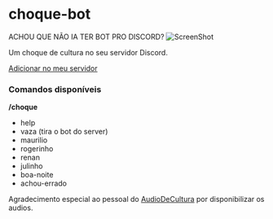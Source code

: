 # choque-bot
ACHOU QUE NÃO IA TER BOT PRO DISCORD?
![ScreenShot](https://i2.wp.com/www.metafictions.com/wp-content/uploads/2018/01/WhatsApp-Image-2018-01-09-at-14.11.45.jpeg?resize=720%2C470&ssl=1)

Um choque de cultura no seu servidor Discord.

[Adicionar no meu servidor](https://discordapp.com/oauth2/authorize?client_id=431889217795129355&scope=bot&permissions=3168256)

### Comandos disponíveis

**/choque**
 - help
 - vaza (tira o bot do server)
 - maurilio
 - rogerinho
 - renan
 - julinho
 - boa-noite
 - achou-errado

Agradecimento especial ao pessoal do [AudioDeCultura](https://github.com/lagemanngui/audiodecultura) por disponibilizar os audios.
